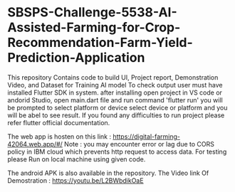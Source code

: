 # SBSPS-Challenge-5538-AI-Assisted-Farming-for-Crop-Recommendation-Farm-Yield-Prediction-Application
This repository Contains code to build UI, Project report, Demonstration Video, and Dataset for Training AI model
To check output user must have installed Flutter SDK in system.
after installing open project in VS code or andorid Studio, open main.dart file and run command 'flutter run' you will be prompted to select platform or device
select device or platform and you will be abel to see result. If you found any difficulties to run project please refer flutter official documentation.

The web app is hosten on this link : https://digital-farming-42064.web.app/#/
Note : you may encounter error or lag due to CORS policy in IBM cloud which prevents http request to access data. For testing please Run on local machine using given code.

The android APK is also available in the repository.
The Video link Of Demostration : https://youtu.be/L2BWbdikOaE
